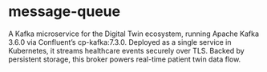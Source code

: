 # message-queue
A Kafka microservice for the Digital Twin ecosystem, running Apache Kafka 3.6.0 via Confluent’s cp-kafka:7.3.0. Deployed as a single service in Kubernetes, it streams healthcare events securely over TLS. Backed by persistent storage, this broker powers real-time patient twin data flow.